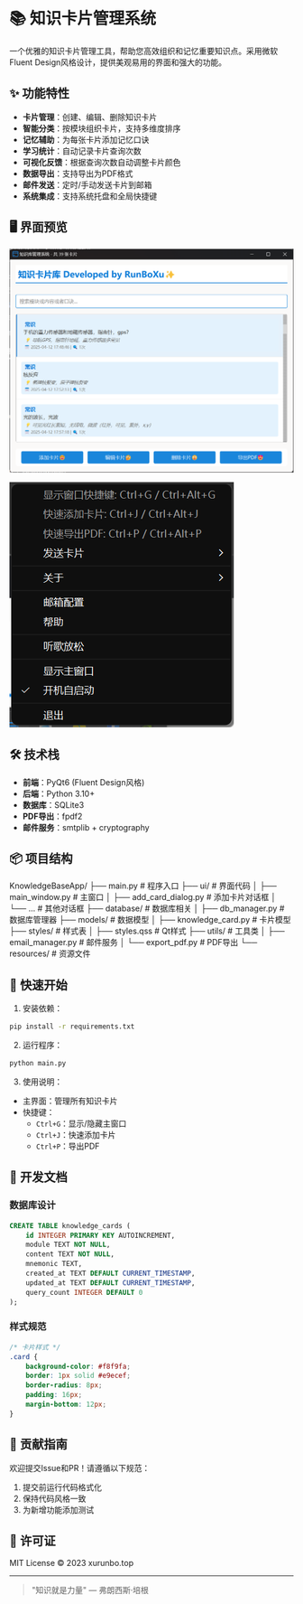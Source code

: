 # 📚 知识卡片管理系统



一个优雅的知识卡片管理工具，帮助您高效组织和记忆重要知识点。采用微软Fluent Design风格设计，提供美观易用的界面和强大的功能。

## ✨ 功能特性

- **卡片管理**：创建、编辑、删除知识卡片
- **智能分类**：按模块组织卡片，支持多维度排序
- **记忆辅助**：为每张卡片添加记忆口诀
- **学习统计**：自动记录卡片查询次数
- **可视化反馈**：根据查询次数自动调整卡片颜色
- **数据导出**：支持导出为PDF格式
- **邮件发送**：定时/手动发送卡片到邮箱
- **系统集成**：支持系统托盘和全局快捷键

## 🖥️ 界面预览

![image-20250415163949258](README/image-20250415163949258.png)

![image-20250415164040613](README/image-20250415164040613.png)  

## 🛠️ 技术栈

- **前端**：PyQt6 (Fluent Design风格)
- **后端**：Python 3.10+
- **数据库**：SQLite3
- **PDF导出**：fpdf2
- **邮件服务**：smtplib + cryptography

## 📦 项目结构

KnowledgeBaseApp/
├── main.py                 # 程序入口
├── ui/                     # 界面代码
│   ├── main_window.py      # 主窗口
│   ├── add_card_dialog.py  # 添加卡片对话框
│   └── ...                 # 其他对话框
├── database/               # 数据库相关
│   ├── db_manager.py       # 数据库管理器
├── models/                 # 数据模型
│   ├── knowledge_card.py   # 卡片模型
├── styles/                 # 样式表
│   ├── styles.qss          # Qt样式
├── utils/                  # 工具类
│   ├── email_manager.py    # 邮件服务
│   └── export_pdf.py      # PDF导出
└── resources/              # 资源文件

## 🚀 快速开始

1. 安装依赖：
```bash
pip install -r requirements.txt
```

2. 运行程序：
```bash
python main.py
```

3. 使用说明：
- 主界面：管理所有知识卡片
- 快捷键：
  - `Ctrl+G`：显示/隐藏主窗口
  - `Ctrl+J`：快速添加卡片
  - `Ctrl+P`：导出PDF

## 📝 开发文档

### 数据库设计
```sql
CREATE TABLE knowledge_cards (
    id INTEGER PRIMARY KEY AUTOINCREMENT,
    module TEXT NOT NULL,
    content TEXT NOT NULL,
    mnemonic TEXT,
    created_at TEXT DEFAULT CURRENT_TIMESTAMP,
    updated_at TEXT DEFAULT CURRENT_TIMESTAMP,
    query_count INTEGER DEFAULT 0
);
```

### 样式规范
```css
/* 卡片样式 */
.card {
    background-color: #f8f9fa;
    border: 1px solid #e9ecef;
    border-radius: 8px;
    padding: 16px;
    margin-bottom: 12px;
}
```

## 🤝 贡献指南

欢迎提交Issue和PR！请遵循以下规范：
1. 提交前运行代码格式化
2. 保持代码风格一致
3. 为新增功能添加测试

## 📜 许可证

MIT License © 2023 xurunbo.top

---

> "知识就是力量" — 弗朗西斯·培根
